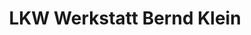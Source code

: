 ---
title: "LKW Werkstatt Bernd Klein"
url: /eislingen-fils/lkw-werkstatt-bernd-klein/
shop: Autowerkstatt
---